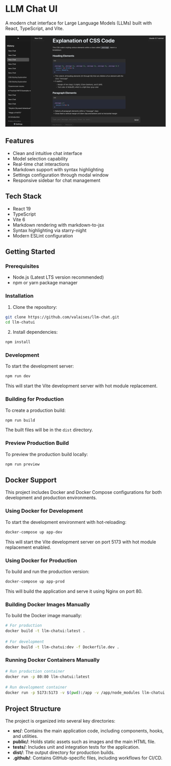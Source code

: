 # LLM Chat UI

A modern chat interface for Large Language Models (LLMs) built with React, TypeScript, and Vite.

![img.png](img.png)

## Features

- Clean and intuitive chat interface
- Model selection capability
- Real-time chat interactions
- Markdown support with syntax highlighting
- Settings configuration through modal window
- Responsive sidebar for chat management

## Tech Stack

- React 19
- TypeScript
- Vite 6
- Markdown rendering with markdown-to-jsx
- Syntax highlighting via starry-night
- Modern ESLint configuration

## Getting Started

### Prerequisites

- Node.js (Latest LTS version recommended)
- npm or yarn package manager

### Installation

1. Clone the repository:
```bash
git clone https://github.com/valaises/llm-chat.git
cd llm-chatui
```

2. Install dependencies:
```bash
npm install
```

### Development

To start the development server:

```bash
npm run dev
```

This will start the Vite development server with hot module replacement.

### Building for Production

To create a production build:

```bash
npm run build
```

The built files will be in the `dist` directory.

### Preview Production Build

To preview the production build locally:

```bash
npm run preview
```

## Docker Support

This project includes Docker and Docker Compose configurations for both development and production environments.

### Using Docker for Development

To start the development environment with hot-reloading:

```bash
docker-compose up app-dev
```

This will start the Vite development server on port 5173 with hot module replacement enabled.

### Using Docker for Production

To build and run the production version:

```bash
docker-compose up app-prod
```

This will build the application and serve it using Nginx on port 80.

### Building Docker Images Manually

To build the Docker image manually:

```bash
# For production
docker build -t llm-chatui:latest .

# For development
docker build -t llm-chatui:dev -f Dockerfile.dev .
```

### Running Docker Containers Manually

```bash
# Run production container
docker run -p 80:80 llm-chatui:latest

# Run development container
docker run -p 5173:5173 -v $(pwd):/app -v /app/node_modules llm-chatui:dev
```

## Project Structure

The project is organized into several key directories:

- **src/**: Contains the main application code, including components, hooks, and utilities.
- **public/**: Holds static assets such as images and the main HTML file.
- **tests/**: Includes unit and integration tests for the application.
- **dist/**: The output directory for production builds.
- **.github/**: Contains GitHub-specific files, including workflows for CI/CD.
